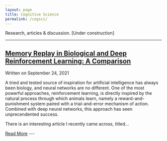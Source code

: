 ```yaml
---
layout: page
title: Cognitive Science
permalink: /cogsci/
---
```

Research, articles & discussion. [Under construction]

---
## <a href="https://osghaffar.github.io/cogsci/RL-and-Memory-Replay/">Memory Replay in Biological and Deep Reinforcement Learning: A Comparison</a>

<div class="date">
    Written on September 24, 2021
</div>

A tried and tested source of inspiration for artificial intelligence has always been biology, and neural networks are no different. One of the most powerful approaches, reinforcement learning, is directly inspired by the natural process through which animals learn, namely a reward-and-punishment system paired with a trial-and-error mechanism of action. Combined with deep neural networks, this approach has seen unprecendented success.

There is an interesting article I recently came across, titled...

<html>
<a href="https://osghaffar.github.io/cogsci/RL-and-Memory-Replay/" class="read-more">Read More</a>
    </html>
---
